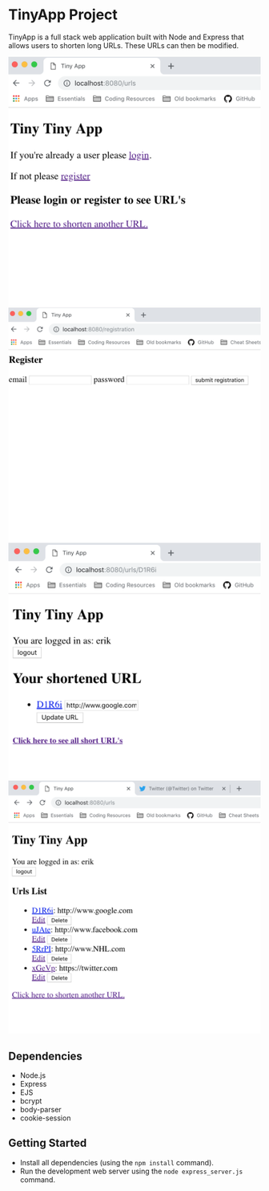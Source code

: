 # TinyApp Project

TinyApp is a full stack web application built with Node and Express that allows users to shorten long URLs. These URLs can then be modified.

!["Home Page"](https://github.com/ErikNPeterson/TinyApp/blob/master/docs/urls-page.png)
!["Registration Page"](https://github.com/ErikNPeterson/TinyApp/blob/master/docs/registration-page.png)
!["New URLs Page"](https://github.com/ErikNPeterson/TinyApp/blob/master/docs/urls::id-page.png..png)
!["Home Page with list of URLs"](<https://github.com/ErikNPeterson/TinyApp/blob/master/docs/(URLSlist)urls-page.png>)

## Dependencies

- Node.js
- Express
- EJS
- bcrypt
- body-parser
- cookie-session

## Getting Started

- Install all dependencies (using the `npm install` command).
- Run the development web server using the `node express_server.js` command.
